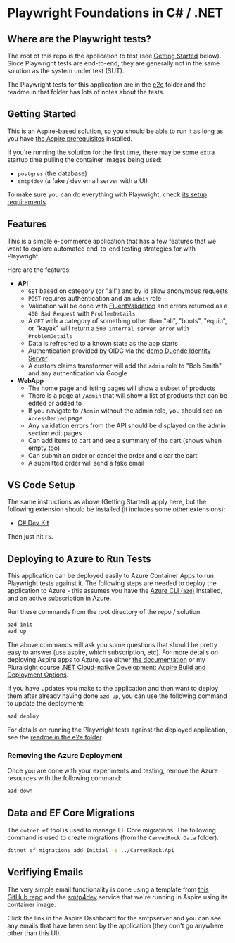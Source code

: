 # Playwright Foundations in C# / .NET

## Where are the Playwright tests?

The root of this repo is the application to test (see [Getting Started](#getting-started) below).
Since Playwright tests are end-to-end, they are
generally not in the same solution as the system under test (SUT).

The Playwright tests for this application are in the [e2e](e2e/readme) folder and the
readme in that folder has lots of notes about the tests.

## Getting Started

This is an Aspire-based solution, so you should be able to run it
as long as you have [the Aspire prerequisites](https://learn.microsoft.com/en-us/dotnet/aspire/fundamentals/setup-tooling?tabs=windows&pivots=visual-studio#install-net-aspire)
installed.

If you're running the solution for the first time, there may be some
extra startup time pulling the container images being used:

- `postgres` (the database)
- `smtp4dev` (a fake / dev email server with a UI)

To make sure you can do everything with Playwright, check [its
setup requirements](https://playwright.dev/dotnet/docs/intro).

## Features

This is a simple e-commerce application that has a few features
that we want to explore automated end-to-end testing strategies for
with Playwright.

Here are the features:

- **API**
  - `GET` based on category (or "all") and by id allow anonymous requests
  - `POST` requires authentication and an `admin` role
  - Validation will be done with [FluentValidation](https://docs.fluentvalidation.net/en/latest/index.html) and errors returned as a `400 Bad Request` with `ProblemDetails`
  - A `GET` with a category of something other than "all", "boots", "equip", or "kayak" will return a `500 internal server error` with `ProblemDetails`
  - Data is refreshed to a known state as the app starts
  - Authentication provided by OIDC via the [demo Duende Identity Server](https://demo.duendesoftware.com)
  - A custom claims transformer will add the `admin` role to "Bob Smith" and any authentication via Google
- **WebApp**
  - The home page and listing pages will show a subset of products
  - There is a page at `/Admin` that will show a list of products that can be edited or added to
  - If you navigate to `/Admin` without the admin role, you should see an `AccessDenied` page
  - Any validation errors from the API should be displayed on the admin section edit pages
  - Can add items to cart and see a summary of the cart (shows when empty too)
  - Can submit an order or cancel the order and clear the cart
  - A submitted order will send a fake email

## VS Code Setup

The same instructions as above (Getting Started) apply here,
but the following extension should be installed
(it includes some other extensions):

- [C# Dev Kit](https://marketplace.visualstudio.com/items?itemName=ms-dotnettools.csdevkit)

Then just hit `F5`.

## Deploying to Azure to Run Tests 

This application can be deployed easily to Azure Container Apps to
run Playwright tests against it.  The following steps are needed to
deploy the application to Azure - this assumes you have the
[Azure CLI (`azd`)](https://learn.microsoft.com/en-us/cli/azure/install-azure-cli) installed, and an active subscription in Azure.

Run these commands from the root directory of the repo / solution.

```bash
azd init
azd up
```

The above commands will ask you some questions that should be pretty
easy to answer (use aspire, which subscription, etc).  For more details
on deploying Aspire apps to Azure, see either [the documentation](https://learn.microsoft.com/en-us/dotnet/aspire/deployment/azure/aca-deployment) or
my Pluralsight course 
[.NET Cloud-native Development: Aspire Build and Deployment Options](https://app.pluralsight.com/library/courses/cloud-native-development-dot-net-deployment-options/table-of-contents).

If you have updates you make to the application and then want to deploy
them after already having done `azd up`, you can use the following command to update the deployment:

```bash
azd deploy
```

For details on running the Playwright tests against the deployed
application, see the [readme in the e2e folder](e2e/readme.md).

### Removing the Azure Deployment

Once you are done with your experiments and testing, remove the Azure resources with
the following command:

```bash
azd down
```

## Data and EF Core Migrations

The `dotnet ef` tool is used to manage EF Core migrations.  The following command is used to create migrations (from the `CarvedRock.Data` folder).

```bash
dotnet ef migrations add Initial -s ../CarvedRock.Api
```

## Verifiying Emails

The very simple email functionality is done using a template
from [this GitHub repo](https://github.com/leemunroe/responsive-html-email-template)
and the [smtp4dev](https://github.com/rnwood/smtp4dev)
service that we're running in Aspire using its container image.

Click the link in the Aspire Dashboard for the smtpserver and you can
see any emails that have been sent by the application (they don't go
anywhere other than this UI).
